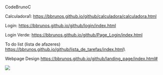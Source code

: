 CodeBrunoC

Calculadora1: <a>https://bbrunos.github.io/github/calculadora/calculadora.html</a>

Login: <a>https://bbrunos.github.io/github/login/index.html</a>

Login Verde: <a>https://bbrunos.github.io/github/Page_Login/index.html</a>

To do list (lista de afazeres) <a>https://bbrunos.github.io/github/lista_de_tarefas/index.html</a>\

Webpage Design <a>https://bbrunos.github.io/github/landing_page/index.html#</a>

<img src="https://www.mxcursos.com/blog/wp-content/uploads/2017/04/front-end-ou-back-end-entenda-as-diferencas-e-descubra-o-seu-perfil.png">
